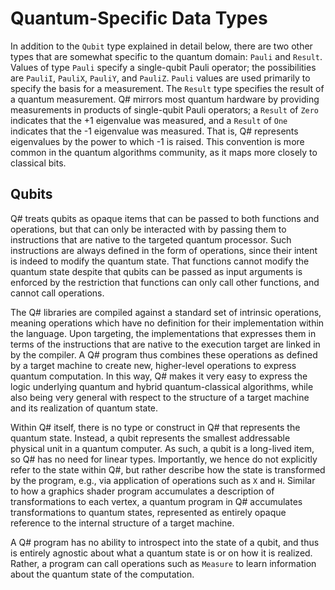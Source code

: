 # Quantum-Specific Data Types

In addition to the `Qubit` type explained in detail below, there are two other types that are somewhat specific to the quantum domain: `Pauli` and `Result`. Values of type `Pauli` specify a single-qubit Pauli operator; the possibilities are `PauliI`, `PauliX`, `PauliY`, and `PauliZ`. `Pauli` values are used primarily to specify the basis for a measurement.
The `Result` type specifies the result of a quantum measurement.
Q# mirrors most quantum hardware by providing measurements in products of single-qubit Pauli operators; a `Result` of `Zero` indicates that the +1 eigenvalue was measured, and a `Result` of `One` indicates that the -1 eigenvalue was measured.
That is, Q# represents eigenvalues by the power to which -1 is raised.
This convention is more common in the quantum algorithms community, as it maps more closely to classical bits.

## Qubits

Q# treats qubits as opaque items that can be passed to both functions and operations, but that can only be interacted with by passing them to instructions that are native to the targeted quantum processor. Such instructions are always defined in the form of operations, since their intent is indeed to modify the quantum state. 
That functions cannot modify the quantum state despite that qubits can be passed as input arguments is enforced by the restriction that functions can only call other functions, and cannot call operations.

The Q# libraries are compiled against a standard set of intrinsic operations, meaning operations which have no definition for their implementation within the language. 
Upon targeting, the implementations that expresses them in terms of the instructions that are native to the execution target are linked in by the compiler. 
A Q# program thus combines these operations as defined by a target machine to create new, 
higher-level operations to express quantum computation.
In this way, Q# makes it very easy to express the logic underlying quantum and hybrid quantum-classical 
algorithms, while also being very general with respect to the structure of a target machine and its
realization of quantum state.

Within Q# itself, there is no type or construct in Q# that represents the quantum state.
Instead, a qubit represents the smallest addressable physical unit in a quantum computer.
As such, a qubit is a long-lived item, so Q# has no need for linear types. 
Importantly, we hence do not explicitly refer to the state within Q#, 
but rather describe how the state is transformed by the program, e.g., via application of operations such as `X` and `H`.
Similar to how a graphics shader program accumulates a description of transformations to each vertex, a quantum program in Q# accumulates transformations to quantum states, 
represented as entirely opaque reference to the internal structure of a target machine. 

A Q# program has no ability to introspect into the state of a qubit, 
and thus is entirely agnostic about what a quantum state is or on how it is realized. 
Rather, a program can call operations such as `Measure` to learn information about the quantum state of the computation. 


